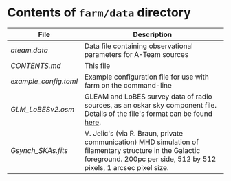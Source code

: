 # Contents of `farm/data` directory
| File                   | Description                                                                                                                                                                                                        |
|------------------------|--------------------------------------------------------------------------------------------------------------------------------------------------------------------------------------------------------------------|
| _ateam.data_           | Data file containing observational parameters for A-Team sources                                                                                                                                                   |
| _CONTENTS.md_          | This file                                                                                                                                                                                                          |
| _example_config.toml_  | Example configuration file for use with farm on the command-line                                                                                                                                                   |
| _GLM_LoBESv2.osm_      | GLEAM and LoBES survey data of radio sources, as an oskar sky component file. Details of the file's format can be found [here](https://ska-telescope.gitlab.io/sim/oskar/sky_model/sky_model.html#sky-model-file). |
| _Gsynch_SKAs.fits_     | V. Jelic's (via R. Braun, private communication) MHD simulation of filamentary structure in the Galactic foreground. 200pc per side, 512 by 512 pixels, 1 arcsec pixel size.                                       |

